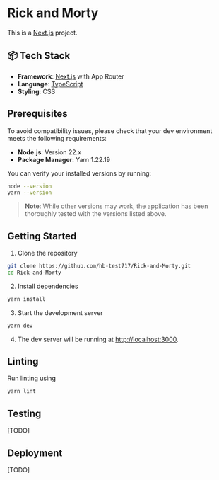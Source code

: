 # Rick and Morty
This is a [Next.js](https://nextjs.org) project.

## 📦 Tech Stack

- **Framework**: [Next.js](https://nextjs.org/docs) with App Router
- **Language**: [TypeScript](https://www.typescriptlang.org)
- **Styling**: CSS

## Prerequisites
To avoid compatibility issues, please check that your dev environment meets the following requirements:

- **Node.js**: Version 22.x
- **Package Manager**: Yarn 1.22.19

You can verify your installed versions by running:
```bash
node --version
yarn --version
```

> **Note**: While other versions may work, the application has been thoroughly tested with the versions listed above.

## Getting Started
1. Clone the repository
```bash
git clone https://github.com/hb-test717/Rick-and-Morty.git
cd Rick-and-Morty
```

2. Install dependencies
```bash
yarn install
```
3. Start the development server
```bash
yarn dev
```
4. The dev server will be running at [http://localhost:3000](http://localhost:3000).

## Linting
Run linting using
```bash
yarn lint
```

## Testing
[TODO]

## Deployment
[TODO]
